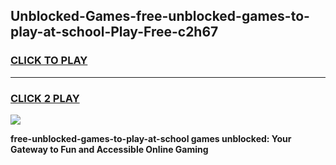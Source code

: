 
## Unblocked-Games-free-unblocked-games-to-play-at-school-Play-Free-c2h67
<h3>
<a href="https://premium76.site?title=free-unblocked-games-to-play-at-school&ref=10A">CLICK TO PLAY</a></h3>
<hr>

<h3>
<a href="https://premium76.site?title=free-unblocked-games-to-play-at-school&ref=10A">CLICK 2 PLAY</a>
  
</h3>

<a href="https://premium76.site?title=free-unblocked-games-to-play-at-school&ref=10A"><img src="https://clearcache.store/games.png"></a>


**free-unblocked-games-to-play-at-school games unblocked: Your Gateway to Fun and Accessible Online Gaming**
